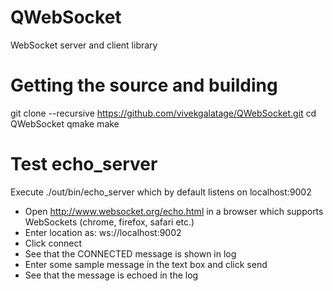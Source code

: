 QWebSocket
==========

WebSocket server and client library


Getting the source and building
===============================

git clone --recursive https://github.com/vivekgalatage/QWebSocket.git
cd QWebSocket
qmake
make


Test echo_server
================
Execute ./out/bin/echo_server which by default listens on localhost:9002

* Open http://www.websocket.org/echo.html in a browser which supports WebSockets (chrome, firefox, safari etc.) 
* Enter location as: ws://localhost:9002
* Click connect 
* See that the CONNECTED message is shown in log
* Enter some sample message in the text box and click send
* See that the message is echoed in the log
